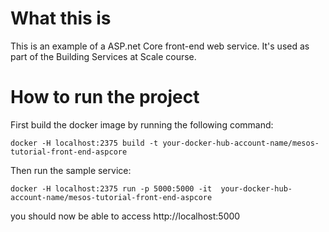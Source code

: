 # What this is
This is an example of a ASP.net Core front-end web service. It's used as part of the Building Services at Scale course.

# How to run the project
First build the docker image by running the following command:
```
docker -H localhost:2375 build -t your-docker-hub-account-name/mesos-tutorial-front-end-aspcore 
```
Then run the sample service:
```
docker -H localhost:2375 run -p 5000:5000 -it  your-docker-hub-account-name/mesos-tutorial-front-end-aspcore 
```

you should now be able to access http://localhost:5000
